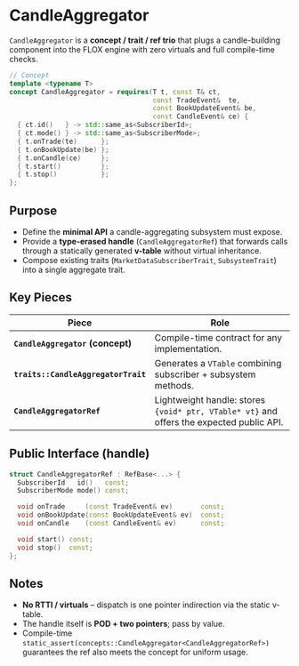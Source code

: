 # CandleAggregator

`CandleAggregator` is a **concept / trait / ref trio** that plugs a candle-building
component into the FLOX engine with zero virtuals and full compile-time checks.

~~~cpp
// Concept
template <typename T>
concept CandleAggregator = requires(T t, const T& ct,
                                    const TradeEvent&  te,
                                    const BookUpdateEvent& be,
                                    const CandleEvent& ce) {
  { ct.id()   } -> std::same_as<SubscriberId>;
  { ct.mode() } -> std::same_as<SubscriberMode>;
  { t.onTrade(te)      };
  { t.onBookUpdate(be) };
  { t.onCandle(ce)     };
  { t.start()          };
  { t.stop()           };
};
~~~

## Purpose
* Define the **minimal API** a candle-aggregating subsystem must expose.  
* Provide a **type-erased handle** (`CandleAggregatorRef`) that forwards calls
  through a statically generated **v-table** without virtual inheritance.  
* Compose existing traits (`MarketDataSubscriberTrait`, `SubsystemTrait`)
  into a single aggregate trait.

## Key Pieces

| Piece | Role |
|-------|------|
| **`CandleAggregator` (concept)** | Compile-time contract for any implementation. |
| **`traits::CandleAggregatorTrait`** | Generates a `VTable` combining subscriber + subsystem methods. |
| **`CandleAggregatorRef`** | Lightweight handle: stores `{void* ptr, VTable* vt}` and offers the expected public API. |

## Public Interface (handle)

~~~cpp
struct CandleAggregatorRef : RefBase<...> {
  SubscriberId   id()   const;
  SubscriberMode mode() const;

  void onTrade     (const TradeEvent& ev)       const;
  void onBookUpdate(const BookUpdateEvent& ev)  const;
  void onCandle    (const CandleEvent& ev)      const;

  void start() const;
  void stop()  const;
};
~~~

## Notes
* **No RTTI / virtuals** – dispatch is one pointer indirection via the static v-table.  
* The handle itself is **POD + two pointers**; pass by value.  
* Compile-time `static_assert(concepts::CandleAggregator<CandleAggregatorRef>)`
  guarantees the ref also meets the concept for uniform usage.
